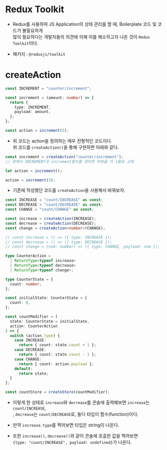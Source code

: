 # Redux Toolkit

- Redux를 사용하여 JS Application의 상태 관리를 할 때, Boilerplate 코드 및 코드가 불필요하게  
  많이 필요하다는 개발자들의 의견에 의해 이를 해소하고자 나온 것이 `Redux Toolkit`이다.

- 패키지 : `@reduxjs/toolkit`

# createAction

```ts
const INCREMENT = "counter/increment";

const increment = (amount: number) => {
  return {
    type: INCREMENT,
    payload: amount,
  };
};

const action = increment(3);
```

- 위 코드는 action을 정의하는 매우 전형적인 코드이다.  
  위 코드를 `createAction()`을 통해 구현하면 아래와 같다.

```ts
const increment = createAction("counter/increment");
// 위에서 INCREMENT과 increment함수를 정의한 부분을 이 1줄로 교체

let action = increment();

action = increment(3);
```

- 기존에 작성했던 코드를 `createAction`을 사용해서 바꿔보자.

```ts
const INCREASE = "count/INCREASE" as const;
const DECREASE = "count/DECREASE" as const;
const CHANGE = "count/CHANGE" as const;

const increase = createAction(INCREASE);
const decrease = createAction(DECREASE);
const change = createAction<number>(CHANGE);

// const increase = () => ({ type: INCREASE });
// const decrease = () => ({ type: DECREASE });
// const change = (num: number) => ({ type: CHANGE, payload: num });

type CounterAction =
  | ReturnType<typeof increase>
  | ReturnType<typeof decrease>
  | ReturnType<typeof change>;

type CounterState = {
  count: number;
};

const initialState: CounterState = {
  count: 0,
};

const countModifier = (
  state: CounterState = initialState,
  action: CounterAction
) => {
  switch (action.type) {
    case INCREASE:
      return { count: state.count + 1 };
    case DECREASE:
      return { count: state.count - 1 };
    case CHANGE:
      return { count: action.payload };
    default:
      return state;
  }
};

const countStore = createStore(countModifier);
```

- 이렇게 한 상태로 `increase`와 `decrease`를 콘솔에 출력해보면 `increase`는 `count/INCREASE`,  
  , `decrease`는 `count/DECREASE`로, 둘다 타입이 함수(function)이다.

- 만약 `increase.type`를 찍어보면 타입은 string이 나온다.
- 또한 `increase()`, `decrease()`와 같이 콘솔에 호출한 값을 찍어보면  
  `{type: "count/INCREASE", payload: undefined}`가 나온다.
